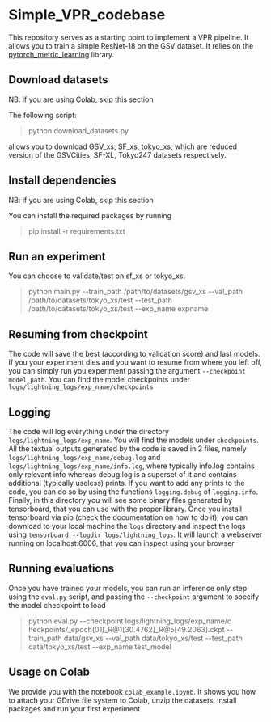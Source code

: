 # Simple_VPR_codebase

This repository serves as a starting point to implement a VPR pipeline. It allows you to train a simple
ResNet-18 on the GSV dataset. It relies on the [pytorch_metric_learning](https://kevinmusgrave.github.io/pytorch-metric-learning/)
library.

## Download datasets
NB: if you are using Colab, skip this section

The following script:

> python download_datasets.py

allows you to download GSV_xs, SF_xs, tokyo_xs, which are reduced version of the GSVCities, SF-XL, Tokyo247 datasets respectively.

## Install dependencies
NB: if you are using Colab, skip this section

You can install the required packages by running
> pip install -r requirements.txt


## Run an experiment
You can choose to validate/test on sf_xs or tokyo_xs.


>python main.py --train_path /path/to/datasets/gsv_xs --val_path /path/to/datasets/tokyo_xs/test --test_path /path/to/datasets/tokyo_xs/test --exp_name expname

## Resuming from checkpoint

The code will save the best (according to validation score) and last models. If you your experiment dies and you want to resume from where you left off, you can simply run you experiment passing the argument `--checkpoint model_path`. You can find the model checkpoints under `logs/lightning_logs/exp_name/checkpoints`

## Logging

The code will log everything under the directory `logs/lightning_logs/exp_name`. You will find the models under `checkpoints`. 
All the textual outputs generated by the code is saved in 2 files, namely `logs/lightning_logs/exp_name/debug.log` and `logs/lightning_logs/exp_name/info.log`, where typically info.log contains only relevant info whereas debug.log is a superset of it and contains additional (typically useless) prints.
If you want to add any prints to the code, you can do so by using the functions `logging.debug` of `logging.info`.
Finally, in this directory you will see some binary files generated by tensorboard, that you can use with the proper library.
Once you install tensorboard via pip (check the documentation on how to do it), you can download to your local machine the `logs` directory and inspect the logs using `tensorboard --logdir logs/lightning_logs`. It will launch a webserver running on localhost:6006, that you can inspect using your browser

## Running evaluations

Once you have trained your models, you can run an inference only step using the `eval.py` script, and passing the `--checkpoint` argument to specify the model checkpoint to load

> python eval.py --checkpoint logs/lightning_logs/exp_name/c
heckpoints/_epoch\(01\)_R@1\[30.4762\]_R@5\[49.2063\].ckpt --train_path data/gsv_xs --val_path data/tokyo_xs/test --test_path data/tokyo_xs/test --exp_name test_model

## Usage on Colab

We provide you with the notebook `colab_example.ipynb`.
It shows you how to attach your GDrive file system to Colab, unzip the datasets, install packages and run your first experiment.
